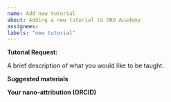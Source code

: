 ```yaml
---
name: Add new tutorial
about: Adding a new tutorial to OBO Academy
assignees:
labels: "new tutorial"
---
```


**Tutorial Request:**

A brief description of what you would like to be taught.

**Suggested materials**

**Your nano-attribution (ORCID)**
